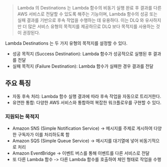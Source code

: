 
> Lambda 의 Destinations 는 Lambda 함수의 비동기 실행 완료 후 결과를 다른 AWS 서비스로 전달할 수 있도록 해주는 기능이며, Lambda 함수의 성공 또는 실패 결과를 기반으로 후속 작업을 수행하는 데 유용하다. 이는 DLQ 와 유사하지만 더 많은 서비스 유형의 목적지를 제공하므로 DLQ 보다 목적지를 사용하는 것이 권장된다.

Lambda Destinations 는 두 가지 유형의 목적지를 설정할 수 있다.

- 성공 목적지 (Success Destination): Lambda 함수가 성공적으로 실행된 후 결과를 전달
- 실패 목적지 (Failure Destination): Lambda 함수가 실패한 경우 결과를 전달

## 주요 특징
- 자동 후속 처리: Lambda 함수 실행 결과에 따라 후속 작업을 자동으로 트리거한다.
- 유연한 통합: 다양한 AWS 서비스와 통합하여 복잡한 워크플로우를 구현할 수 있다.

### 지원되는 목적지

- Amazon SNS (Simple Notification Service) -> 메시지를 주제로 게시하여 다양한 구독자가 이를 처리하도록 함
- Amazon SQS (Simple Queue Service) -> 메시지를 대기열에 넣어 비동기적으로 처리
- Amazon EventBridge -> 이벤트 버스를 통해 이벤트를 다른 서비스로 전달
- 또 다른 Lambda 함수 -> 다른 Lambda 함수를 호출하여 체인 형태로 작업을 수행
